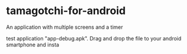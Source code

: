 # tamagotchi-for-android
An application with multiple screens and a timer


test application "app-debug.apk".
Drag and drop the file to your android smartphone and insta
